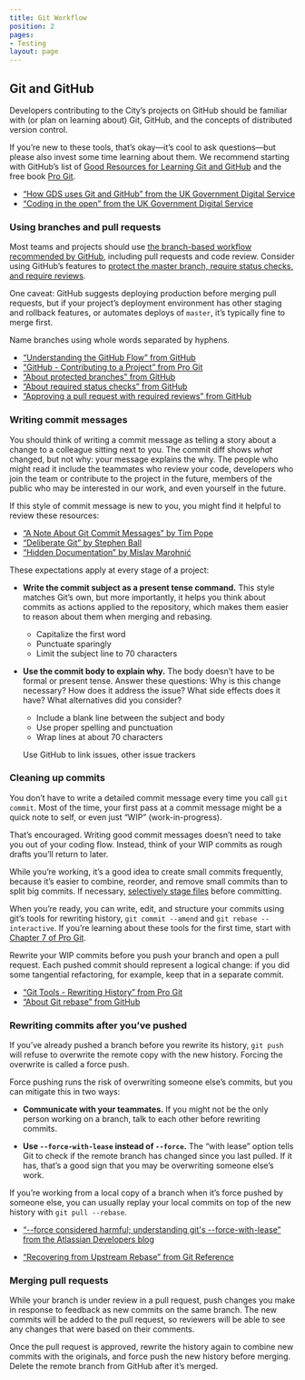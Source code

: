```yaml
---
title: Git Workflow
position: 2
pages:
- Testing
layout: page
---
```


## Git and GitHub

Developers contributing to the City’s projects on GitHub should be familiar with (or plan on learning about) Git, GitHub, and the concepts of distributed version control.

If you’re new to these tools, that’s okay—it’s cool to ask questions—but please also invest some time learning about them. We recommend starting with GitHub’s list of [Good Resources for Learning Git and GitHub](https://help.github.com/articles/good-resources-for-learning-git-and-github/) and the free book [Pro Git](https://git-scm.com/book/en/v2/).

* [“How GDS uses Git and GitHub” from the UK Government Digital Service](https://gdstechnology.blog.gov.uk/2014/01/27/how-we-use-github/)
* [“Coding in the open” from the UK Government Digital Service](https://gds.blog.gov.uk/2012/10/12/coding-in-the-open/)

### Using branches and pull requests

Most teams and projects should use [the branch-based workflow recommended by GitHub](https://guides.github.com/introduction/flow/), including pull requests and code review. Consider using GitHub’s features to [protect the master branch, require status checks, and require reviews](https://github.com/blog/2051-protected-branches-and-required-status-checks).

One caveat: GitHub suggests deploying production before merging pull requests, but if your project’s deployment environment has other staging and rollback features, or automates deploys of `master`, it’s typically fine to merge first.

Name branches using whole words separated by hyphens.

* [“Understanding the GitHub Flow” from GitHub](https://guides.github.com/introduction/flow/)
* [“GitHub - Contributing to a Project” from Pro Git](https://git-scm.com/book/en/v2/GitHub-Contributing-to-a-Project)
* [“About protected branches” from GitHub](https://help.github.com/articles/about-protected-branches/)
* [“About required status checks” from GitHub](https://help.github.com/articles/about-required-status-checks/)
* [“Approving a pull request with required reviews” from GitHub](https://help.github.com/articles/approving-a-pull-request-with-required-reviews/)

### Writing commit messages

You should think of writing a commit message as telling a story about a change to a colleague sitting next to you. The commit diff shows _what_ changed, but not why: your message explains the why. The people who might read it include the teammates who review your code, developers who join the team or contribute to the project in the future, members of the public who may be interested in our work, and even yourself in the future.

If this style of commit message is new to you, you might find it helpful to review these resources:

* [“A Note About Git Commit Messages” by Tim Pope](http://tbaggery.com/2008/04/19/a-note-about-git-commit-messages.html)
* [“Deliberate Git” by Stephen Ball](http://rakeroutes.com/blog/deliberate-git/)
* [“Hidden Documentation” by Mislav Marohnić](http://mislav.net/2014/02/hidden-documentation/)

These expectations apply at every stage of a project:

* **Write the commit subject as a present tense command.** This style matches Git’s own, but more importantly, it helps you think about commits as actions applied to the repository, which makes them easier to reason about them when merging and rebasing.

  * Capitalize the first word
  * Punctuate sparingly
  * Limit the subject line to 70 characters

* **Use the commit body to explain why.** The body doesn’t have to be formal or present tense. Answer these questions: Why is this change necessary? How does it address the issue?  What side effects does it have? What alternatives did you consider?

  * Include a blank line between the subject and body
  * Use proper spelling and punctuation
  * Wrap lines at about 70 characters

  Use GitHub to link issues, other issue trackers

### Cleaning up commits

You don’t have to write a detailed commit message every time you call `git commit`. Most of the time, your first pass at a commit message might be a quick note to self, or even just “WIP” (work-in-progress).

That’s encouraged. Writing good commit messages doesn’t need to take you out of your coding flow. Instead, think of your WIP commits as rough drafts you’ll return to later.

While you’re working, it’s a good idea to create small commits frequently, because it’s easier to combine, reorder, and remove small commits than to split big commits. If necessary, [selectively stage files](https://git-scm.com/book/en/v2/Git-Basics-Recording-Changes-to-the-Repository#Staging-Modified-Files) before committing.

When you’re ready, you can write, edit, and structure your commits using git’s tools for rewriting history, `git commit --amend` and `git rebase --interactive`. If you’re learning about these tools for the first time, start with [Chapter 7 of Pro Git](https://git-scm.com/book/en/v2/Git-Tools-Rewriting-History).

Rewrite your WIP commits before you push your branch and open a pull request. Each pushed commit should represent a logical change: if you did some tangential refactoring, for example, keep that in a separate commit.

* [“Git Tools - Rewriting History” from Pro Git](https://git-scm.com/book/en/v2/Git-Tools-Rewriting-History)
* [“About Git rebase” from GitHub](https://help.github.com/articles/about-git-rebase/)

### Rewriting commits after you’ve pushed

If you’ve already pushed a branch before you rewrite its history, `git push` will refuse to overwrite the remote copy with the new history. Forcing the overwrite is called a force push.

Force pushing runs the risk of overwriting someone else’s commits, but you can mitigate this in two ways:

* **Communicate with your teammates.** If you might not be the only person working on a branch, talk to each other before rewriting commits.

* **Use `--force-with-lease` instead of `--force`.** The “with lease” option tells Git to check if the remote branch has changed since you last pulled. If it has, that’s a good sign that you may be overwriting someone else’s work.

If you’re working from a local copy of a branch when it’s force pushed by someone else, you can usually replay your local commits on top of the new history with `git pull --rebase`.

* [“--force considered harmful; understanding git's --force-with-lease” from the Atlassian Developers blog](#)

* [“Recovering from Upstream Rebase” from Git Reference](https://git-scm.com/docs/git-rebase#_recovering_from_upstream_rebase)

### Merging pull requests

While your branch is under review in a pull request, push changes you make in response to feedback as new commits on the same branch. The new commits will be added to the pull request, so reviewers will be able to see any changes that were based on their comments.

Once the pull request is approved, rewrite the history again to combine new commits with the originals, and force push the new history before merging. Delete the remote branch from GitHub after it’s merged.

